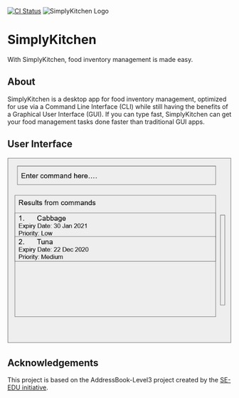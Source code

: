 [![CI Status](https://github.com/se-edu/addressbook-level3/workflows/Java%20CI/badge.svg)](https://github.com/AY2021S1-CS2103T-F13-4/tp/actions)
![SimplyKitchen Logo](https://github.com/bchenghi/tp/blob/update-readme/docs/images/Logo.png)
# SimplyKitchen
With SimplyKitchen, food inventory management is made easy.

## About
SimplyKitchen is a desktop app for food inventory management, optimized for use via a Command Line Interface (CLI) while still having the benefits of a Graphical User Interface (GUI). If you can type fast, SimplyKitchen can get your food management tasks done faster than traditional GUI apps.

## User Interface
![alt text](https://github.com/AY2021S1-CS2103T-F13-4/tp/blob/master/docs/images/Ui.png?raw=true)

## Acknowledgements
This project is based on the AddressBook-Level3 project created by the [SE-EDU initiative](https://se-education.org).